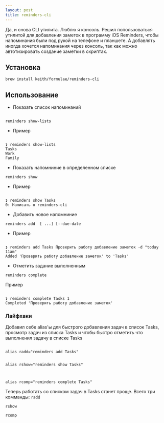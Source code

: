 ```yaml
---
layout: post
title: reminders-cli
---
```

Да, и снова CLI утилита. Люблю я консоль. Решил попользоваться утилитой для добавления заметок в программу iOS Reminders, чтобы напоминания были под рукой на телефоне и планшете. А добавлять иногда хочется напоминания через консоль, так как можно автотизировать создание заметки в скриптах.

## Установка
<code>brew install keith/formulae/reminders-cli</code>

## Использование

- Показать список напоминаний

<code>
reminders show-lists
</code>

- Пример

<code>
❯ reminders show-lists
Tasks
Work
Family
</code>

- Показать напомниние в определенном списке

<code>reminders show <list-name></code>

- Пример

<code>
❯ reminders show Tasks
0: Написать о reminders-cli
</code>

- Добавить новое напомниние 

<code>reminders add <list-name> [<reminder> ...] [--due-date <due-date></code>

- Пример

<code>
❯ reminders add Tasks Проверить работу добавление заметок -d "today 11am"
Added 'Проверить работу добавление заметок' to 'Tasks'
</code>

- Отметить задание выполненным

<code>reminders complete <list-name> <index></code>

Пример

<code>
❯ reminders complete Tasks 1
Completed 'Проверить работу добавление заметок'
</code>

### Лайфхаки

Добавил себе alias'ы для быстрого добавления задач в список Tasks, просмотр задач из списка Tasks и чтобы быстро отметить что выполненил задачу в списке Tasks

<code>
alias radd="reminders add Tasks"
  
alias rshow="reminders show Tasks"
  
alias rcomp="reminders complete Tasks"
</code>

Теперь работать со списком задач в Tasks станет проще. Всего три комманды: 
  <code>radd</code>
  
  <code>rshow</code>
  
  <code>rcomp</code>
